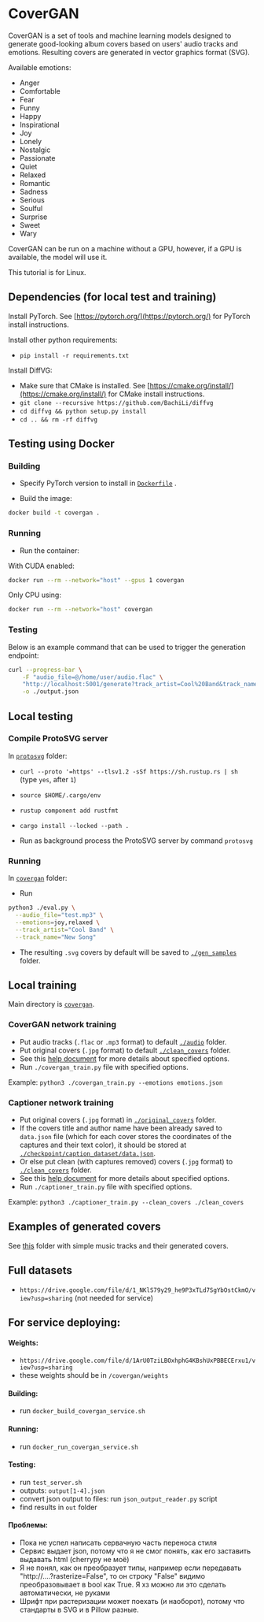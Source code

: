 # CoverGAN

CoverGAN is a set of tools and machine learning models designed to generate good-looking album covers based on users'
audio tracks and emotions. Resulting covers are generated in vector graphics format (SVG).

Available emotions:

* Anger
* Comfortable
* Fear
* Funny
* Happy
* Inspirational
* Joy
* Lonely
* Nostalgic
* Passionate
* Quiet
* Relaxed
* Romantic
* Sadness
* Serious
* Soulful
* Surprise
* Sweet
* Wary

CoverGAN can be run on a machine without a GPU, however, if a GPU is available, the model will use it.

This tutorial is for Linux.

## Dependencies (for local test and training)

Install PyTorch. See [https://pytorch.org/](https://pytorch.org/) for PyTorch install instructions.

Install other python requirements:

* `pip install -r requirements.txt`

Install DiffVG:

* Make sure that CMake is installed. See [https://cmake.org/install/](https://cmake.org/install/) for CMake install
  instructions.
* `git clone --recursive https://github.com/BachiLi/diffvg`
* `cd diffvg && python setup.py install`
* `cd .. && rm -rf diffvg`

## Testing using Docker

### Building

* Specify PyTorch version to install in [`Dockerfile`](./Dockerfile) .

* Build the image:

```sh
docker build -t covergan .
```

### Running

* Run the container:

With CUDA enabled:

```sh
docker run --rm --network="host" --gpus 1 covergan
```

Only CPU using:

```sh
docker run --rm --network="host" covergan
```

### Testing

Below is an example command that can be used to trigger the generation endpoint:

```sh
curl --progress-bar \
    -F "audio_file=@/home/user/audio.flac" \
    "http://localhost:5001/generate?track_artist=Cool%20Band&track_name=Song&emotion=joy" \
    -o ./output.json
```

## Local testing

### Compile ProtoSVG server

In [`protosvg`](./protosvg) folder:

* `curl --proto '=https' --tlsv1.2 -sSf https://sh.rustup.rs | sh` (type `yes`, after `1`)
* `source $HOME/.cargo/env`
* `rustup component add rustfmt`
* `cargo install --locked --path .`

* Run as background process the ProtoSVG server by command `protosvg`

### Running

In [`covergan`](./covergan) folder:

* Run

```sh
python3 ./eval.py \
  --audio_file="test.mp3" \
  --emotions=joy,relaxed \
  --track_artist="Cool Band" \
  --track_name="New Song"
```

* The resulting `.svg` covers by default will be saved to [`./gen_samples`](./covergan/gen_samples) folder.

## Local training

Main directory is [`covergan`](./covergan).

### CoverGAN network training

* Put audio tracks (`.flac` or `.mp3` format) to default [`./audio`](./covergan/audio) folder.
* Put original covers (`.jpg` format) to default [`./clean_covers`](./covergan/clean_covers) folder.
* See this [help document](./covergan/docs/covergan_train_help.txt) for more details about specified options.
* Run `./covergan_train.py` file with specified options.

Example:
`python3 ./covergan_train.py --emotions emotions.json`

### Captioner network training

* Put original covers (`.jpg` format) in [`./original_covers`](./covergan/original_covers) folder.
* If the covers title and author name have been already saved to `data.json` file (which for each cover stores the
  coordinates of the captures and their text color), it should be stored
  at [`./checkpoint/caption_dataset/data.json`](./covergan/checkpoint/caption_dataset/data.json).
* Or else put clean (with captures removed) covers (`.jpg` format) to [`./clean_covers`](./covergan/clean_covers)
  folder.
* See this [help document](./covergan/docs/captioner_train_help.txt) for more details about specified options.
* Run `./captioner_train.py` file with specified options.

Example:
`python3 ./captioner_train.py --clean_covers ./clean_covers`

## Examples of generated covers

See [this](./covergan/examples/tracks_with_generated_covers) folder with simple music tracks and their generated covers.

## Full datasets

* `https://drive.google.com/file/d/1_NKlS79y29_he9P3xTLd7SgYbOstCkmO/view?usp=sharing` (not needed for service)

## For service deploying:

#### Weights:

* `https://drive.google.com/file/d/1ArU0TziLBOxhphG4KBshUxPBBECErxu1/view?usp=sharing`
* these weights should be in `/covergan/weights`

#### Building:

* run `docker_build_covergan_service.sh`

#### Running:

* run `docker_run_covergan_service.sh`

#### Testing:

* run `test_server.sh`
* outputs: `output[1-4].json`
* convert json output to files: run `json_output_reader.py` script
* find results in `out` folder

#### Проблемы:

* Пока не успел написать сервачную часть переноса стиля
* Сервис выдает json, потому что я не смог понять, как его заставить выдавать html (cherrypy не моё)
* Я не понял, как он преобразует типы, например если передавать "http://....?rasterize=False", то он строку "False"
  видимо преобразовывает в bool как True. Я хз можно ли это сделать автоматически, не руками
* Шрифт при растеризации может поехать (и наоборот), потому что стандарты в SVG и в Pillow разные.